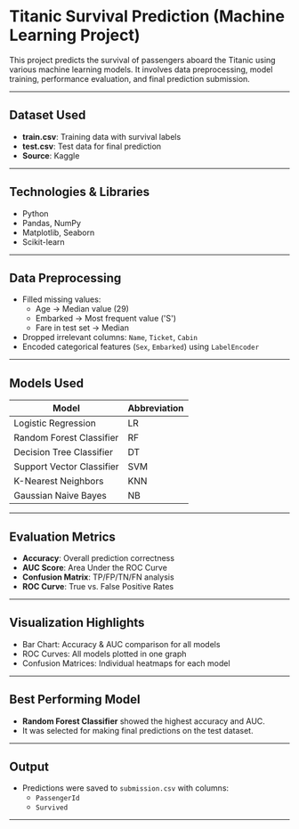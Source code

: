 # Titanic Survival Prediction (Machine Learning Project)

This project predicts the survival of passengers aboard the Titanic using various machine learning models. It involves data preprocessing, model training, performance evaluation, and final prediction submission.

---

## Dataset Used

- **train.csv**: Training data with survival labels  
- **test.csv**: Test data for final prediction  
- **Source**: Kaggle

---

## Technologies & Libraries

- Python  
- Pandas, NumPy  
- Matplotlib, Seaborn  
- Scikit-learn

---

## Data Preprocessing

- Filled missing values:
  - Age → Median value (29)
  - Embarked → Most frequent value ('S')
  - Fare in test set → Median
- Dropped irrelevant columns: `Name`, `Ticket`, `Cabin`
- Encoded categorical features (`Sex`, `Embarked`) using `LabelEncoder`

---

## Models Used

| Model                      | Abbreviation |
|----------------------------|--------------|
| Logistic Regression        | LR           |
| Random Forest Classifier   | RF           |
| Decision Tree Classifier   | DT           |
| Support Vector Classifier  | SVM          |
| K-Nearest Neighbors        | KNN          |
| Gaussian Naive Bayes       | NB           |

---

## Evaluation Metrics

- **Accuracy**: Overall prediction correctness  
- **AUC Score**: Area Under the ROC Curve  
- **Confusion Matrix**: TP/FP/TN/FN analysis  
- **ROC Curve**: True vs. False Positive Rates

---

## Visualization Highlights

- Bar Chart: Accuracy & AUC comparison for all models  
- ROC Curves: All models plotted in one graph  
- Confusion Matrices: Individual heatmaps for each model

---

## Best Performing Model

- **Random Forest Classifier** showed the highest accuracy and AUC.  
- It was selected for making final predictions on the test dataset.

---

## Output

- Predictions were saved to `submission.csv` with columns:
  - `PassengerId`
  - `Survived`

---



